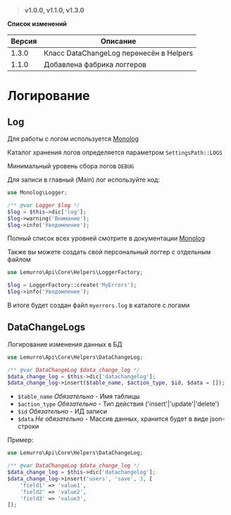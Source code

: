 > **v1.0.0, v1.1.0, v1.3.0**

**Список изменений**

Версия | Описание
--- | ---
1.3.0 | Класс DataChangeLog перенесён в Helpers
1.1.0 | Добавлена фабрика логгеров

# Логирование

## Log
Для работы с логом используется [Monolog](https://seldaek.github.io/monolog/)

Каталог хранения логов определяется параметром `SettingsPath::LOGS`

Минимальный уровень сбора логов `DEBUG`

Для записи в главный (Main) лог используйте код:
```php
use Monolog\Logger;

/** @var Logger $log */
$log = $this->dic['log'];
$log->warning('Внимание');
$log->info('Уведомление');
```
Полный список всех уровней смотрите в документации [Monolog](https://github.com/Seldaek/monolog/blob/HEAD/doc/01-usage.md#log-levels)

Также вы можете создать свой персональный логгер с отдельным файлом
```php
use Lemurro\Api\Core\Helpers\LoggerFactory;

$log = LoggerFactory::create('MyErrors');
$log->info('Уведомление');
```
В итоге будет создан файл `myerrors.log` в каталоге с логами

## DataChangeLogs
Логирование изменения данных в БД
```php
use Lemurro\Api\Core\Helpers\DataChangeLog;

/** @var DataChangeLog $data_change_log */
$data_change_log = $this->dic['datachangelog'];
$data_change_log->insert($table_name, $action_type, $id, $data = []);
```
- `$table_name` *Обязательно* - Имя таблицы
- `$action_type` *Обязательно* - Тип действия ('insert'|'update'|'delete')
- `$id` *Обязательно* - ИД записи
- `$data` *Не обязательно* - Массив данных, хранится будет в виде json-строки

Пример:
```php
use Lemurro\Api\Core\Helpers\DataChangeLog;

/** @var DataChangeLog $data_change_log */
$data_change_log = $this->dic['datachangelog'];
$data_change_log->insert('users', 'save', 3, [
    'field1' => 'value1',
    'field2' => 'value2',
    'field3' => 'value3',
]);
```